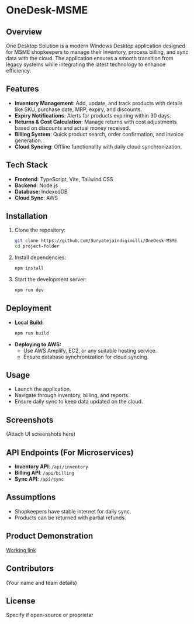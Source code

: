 # OneDesk-MSME

## Overview

One Desktop Solution is a modern Windows Desktop application designed for MSME shopkeepers to manage their inventory, process billing, and sync data with the cloud. The application ensures a smooth transition from legacy systems while integrating the latest technology to enhance efficiency.

## Features

- **Inventory Management**: Add, update, and track products with details like SKU, purchase date, MRP, expiry, and discounts.
- **Expiry Notifications**: Alerts for products expiring within 30 days.
- **Returns & Cost Calculation**: Manage returns with cost adjustments based on discounts and actual money received.
- **Billing System**: Quick product search, order confirmation, and invoice generation.
- **Cloud Syncing**: Offline functionality with daily cloud synchronization.

## Tech Stack

- **Frontend**: TypeScript, Vite, Tailwind CSS
- **Backend**: Node.js
- **Database**: IndexedDB
- **Cloud Sync**: AWS 

## Installation

1. Clone the repository:
   ```sh
   git clone https://github.com/Suryatejaindigimilli/OneDesk-MSME
   cd project-folder
   ```
2. Install dependencies:
   ```sh
   npm install
   ```
3. Start the development server:
   ```sh
   npm run dev
   ```

## Deployment

- **Local Build:**
  ```sh
  npm run build
  ```
- **Deploying to AWS:**
  - Use AWS Amplify, EC2, or any suitable hosting service.
  - Ensure database synchronization for cloud syncing.

## Usage

- Launch the application.
- Navigate through inventory, billing, and reports.
- Ensure daily sync to keep data updated on the cloud.

## Screenshots

(Attach UI screenshots here)

## API Endpoints (For Microservices)

- **Inventory API**: `/api/inventory`
- **Billing API**: `/api/billing`
- **Sync API**: `/api/sync`

## Assumptions

- Shopkeepers have stable internet for daily sync.
- Products can be returned with partial refunds.

## Product Demonstration

[Working link](https://one-desk-msme.vercel.app/)

## Contributors

(Your name and team details)

## License

Specify if open-source or proprietar
